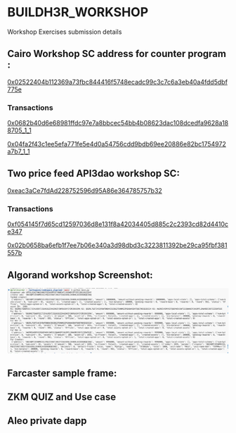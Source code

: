 # BUILDH3R_WORKSHOP
Workshop Exercises submission details

## Cairo Workshop SC address for counter program : 
[0x02522404b112369a73fbc844416f5748ecadc99c3c7c6a3eb40a4fdd5dbf775e](https://sepolia.starkscan.co/contract/0x02522404b112369a73fbc844416f5748ecadc99c3c7c6a3eb40a4fdd5dbf775e)
### Transactions 
[0x0682b40d6e68981ffdc97e7a8bbcec54bb4b08623dac108dcedfa9628a188705_1_1](https://sepolia.starkscan.co/call/0x0682b40d6e68981ffdc97e7a8bbcec54bb4b08623dac108dcedfa9628a188705_1_1)

[0x04fa2f43c1ee5efa771fe5e4d0a54756cdd9bdb69ee20886e82bc1754972a7b7_1_1](https://sepolia.starkscan.co/call/0x04fa2f43c1ee5efa771fe5e4d0a54756cdd9bdb69ee20886e82bc1754972a7b7_1_1)

## Two price feed API3dao workshop SC: 
[0xeac3aCe7fdAd228752596d95A86e364785757b32](https://sepolia.etherscan.io/address/0xeac3aCe7fdAd228752596d95A86e364785757b32)
### Transactions 
[0xf054145f7d65cd12597036d8e131f8a42034405d885c2c2393cd82d4410ce347](https://sepolia.etherscan.io/tx/0xf054145f7d65cd12597036d8e131f8a42034405d885c2c2393cd82d4410ce347)

[0x02b0658ba6efb1f7ee7b06e340a3d98dbd3c3223811392be29ca95fbf381557b](https://sepolia.etherscan.io/tx/0x02b0658ba6efb1f7ee7b06e340a3d98dbd3c3223811392be29ca95fbf381557b)
## Algorand workshop Screenshot:
<img title="algorand execution" alt="execution image" src="resources/algorand.jpg">

## Farcaster sample frame:


## ZKM QUIZ and Use case

## Aleo private dapp